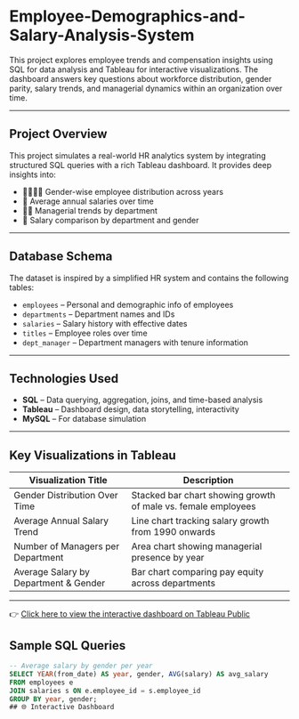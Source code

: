 # Employee-Demographics-and-Salary-Analysis-System

This project explores employee trends and compensation insights using SQL for data analysis and Tableau for interactive visualizations. The dashboard answers key questions about workforce distribution, gender parity, salary trends, and managerial dynamics within an organization over time.

---

##  Project Overview

This project simulates a real-world HR analytics system by integrating structured SQL queries with a rich Tableau dashboard. It provides deep insights into:

- 👨‍👩‍👧‍👦 Gender-wise employee distribution across years
- 💸 Average annual salaries over time
- 🧑‍💼 Managerial trends by department
- 🏢 Salary comparison by department and gender

---

##  Database Schema

The dataset is inspired by a simplified HR system and contains the following tables:

- `employees` – Personal and demographic info of employees
- `departments` – Department names and IDs
- `salaries` – Salary history with effective dates
- `titles` – Employee roles over time
- `dept_manager` – Department managers with tenure information

---

##  Technologies Used

- **SQL** – Data querying, aggregation, joins, and time-based analysis
- **Tableau** – Dashboard design, data storytelling, interactivity
- **MySQL** – For database simulation 

---

##  Key Visualizations in Tableau

| Visualization Title                     | Description |
|----------------------------------------|-------------|
| Gender Distribution Over Time          | Stacked bar chart showing growth of male vs. female employees |
| Average Annual Salary Trend            | Line chart tracking salary growth from 1990 onwards |
| Number of Managers per Department      | Area chart showing managerial presence by year |
| Average Salary by Department & Gender  | Bar chart comparing pay equity across departments |

---
👉 [Click here to view the interactive dashboard on Tableau Public](https://public.tableau.com/app/profile/phonethiriyadana/viz/IntegratingSQLandTableauforDataAnalyticsandBusinessIntelligence/Dashboard1)

##  Sample SQL Queries

```sql
-- Average salary by gender per year
SELECT YEAR(from_date) AS year, gender, AVG(salary) AS avg_salary
FROM employees e
JOIN salaries s ON e.employee_id = s.employee_id
GROUP BY year, gender;
## 🌐 Interactive Dashboard




